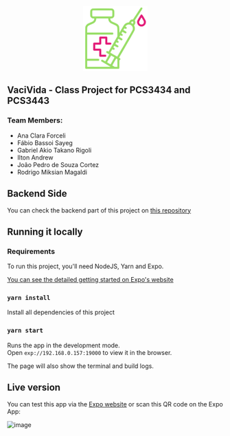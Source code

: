 <div align="center">
<img width="150" alt="icon" src="https://github.com/iltonandrew/vacinas-app/blob/main/assets/images/icon.png">
</div>

## VaciVida - Class Project for PCS3434 and PCS3443


### Team Members:
- Ana Clara Forceli 
- Fábio Bassoi Sayeg 
- Gabriel Akio Takano Rigoli 
- Ilton Andrew 
- João Pedro de Souza Cortez
- Rodrigo Miksian Magaldi

## Backend Side

You can check the backend part of this project on [this repository](https://github.com/rodmagaldi/vacinas-server)


## Running it locally

### Requirements
To run this project, you'll need NodeJS, Yarn and Expo.

[You can see the detailed getting started on Expo's website](https://docs.expo.io/get-started/installation/)


### `yarn install`

Install all dependencies of this project<br />


### `yarn start`

Runs the app in the development mode.<br />
Open `exp://192.168.0.157:19000` to view it in the browser.

The page will also show the terminal and build logs.

## Live version

You can test this app via the [Expo website](https://expo.dev/@iltonandrew/vacinas) or scan this QR code on the Expo App:

![image](https://user-images.githubusercontent.com/45411502/127420476-9335256e-61c1-4d78-bc52-75c5f43a2eed.png)
